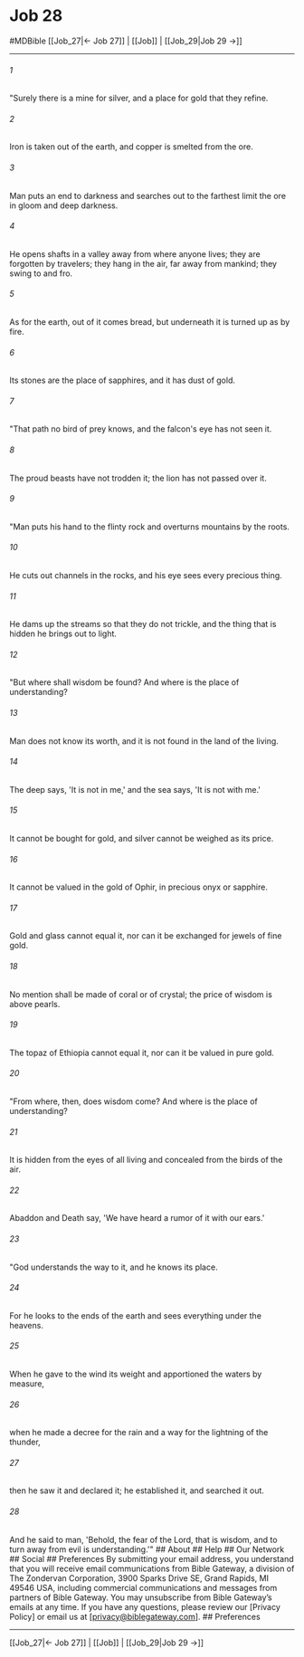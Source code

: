 # Job 28
#MDBible
[[Job_27|← Job 27]] | [[Job]] | [[Job_29|Job 29 →]]

***


###### 1 
"Surely there is a mine for silver, and a place for gold that they refine. 

###### 2 
Iron is taken out of the earth, and copper is smelted from the ore. 

###### 3 
Man puts an end to darkness and searches out to the farthest limit the ore in gloom and deep darkness. 

###### 4 
He opens shafts in a valley away from where anyone lives; they are forgotten by travelers; they hang in the air, far away from mankind; they swing to and fro. 

###### 5 
As for the earth, out of it comes bread, but underneath it is turned up as by fire. 

###### 6 
Its stones are the place of sapphires, and it has dust of gold. 

###### 7 
"That path no bird of prey knows, and the falcon's eye has not seen it. 

###### 8 
The proud beasts have not trodden it; the lion has not passed over it. 

###### 9 
"Man puts his hand to the flinty rock and overturns mountains by the roots. 

###### 10 
He cuts out channels in the rocks, and his eye sees every precious thing. 

###### 11 
He dams up the streams so that they do not trickle, and the thing that is hidden he brings out to light. 

###### 12 
"But where shall wisdom be found? And where is the place of understanding? 

###### 13 
Man does not know its worth, and it is not found in the land of the living. 

###### 14 
The deep says, 'It is not in me,' and the sea says, 'It is not with me.' 

###### 15 
It cannot be bought for gold, and silver cannot be weighed as its price. 

###### 16 
It cannot be valued in the gold of Ophir, in precious onyx or sapphire. 

###### 17 
Gold and glass cannot equal it, nor can it be exchanged for jewels of fine gold. 

###### 18 
No mention shall be made of coral or of crystal; the price of wisdom is above pearls. 

###### 19 
The topaz of Ethiopia cannot equal it, nor can it be valued in pure gold. 

###### 20 
"From where, then, does wisdom come? And where is the place of understanding? 

###### 21 
It is hidden from the eyes of all living and concealed from the birds of the air. 

###### 22 
Abaddon and Death say, 'We have heard a rumor of it with our ears.' 

###### 23 
"God understands the way to it, and he knows its place. 

###### 24 
For he looks to the ends of the earth and sees everything under the heavens. 

###### 25 
When he gave to the wind its weight and apportioned the waters by measure, 

###### 26 
when he made a decree for the rain and a way for the lightning of the thunder, 

###### 27 
then he saw it and declared it; he established it, and searched it out. 

###### 28 
And he said to man, 'Behold, the fear of the Lord, that is wisdom, and to turn away from evil is understanding.'" ## About ## Help ## Our Network ## Social ## Preferences By submitting your email address, you understand that you will receive email communications from Bible Gateway, a division of The Zondervan Corporation, 3900 Sparks Drive SE, Grand Rapids, MI 49546 USA, including commercial communications and messages from partners of Bible Gateway. You may unsubscribe from Bible Gateway&rsquo;s emails at any time. If you have any questions, please review our [Privacy Policy] or email us at [privacy@biblegateway.com]. ## Preferences

***

[[Job_27|← Job 27]] | [[Job]] | [[Job_29|Job 29 →]]
